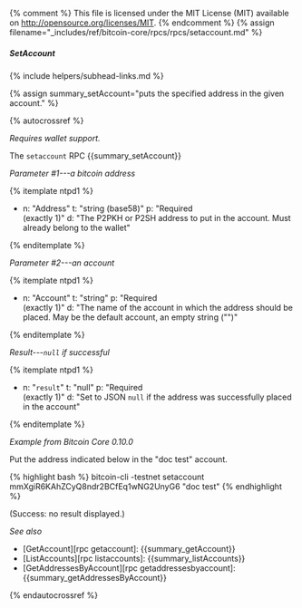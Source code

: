 {% comment %}
This file is licensed under the MIT License (MIT) available on
http://opensource.org/licenses/MIT.
{% endcomment %}
{% assign filename="_includes/ref/bitcoin-core/rpcs/rpcs/setaccount.md" %}

##### SetAccount
{% include helpers/subhead-links.md %}

{% assign summary_setAccount="puts the specified address in the given account." %}

{% autocrossref %}

*Requires wallet support.*

The `setaccount` RPC {{summary_setAccount}}

*Parameter #1---a bitcoin address*

{% itemplate ntpd1 %}
- n: "Address"
  t: "string (base58)"
  p: "Required<br>(exactly 1)"
  d: "The P2PKH or P2SH address to put in the account.  Must already belong to the wallet"

{% enditemplate %}

*Parameter #2---an account*

{% itemplate ntpd1 %}
- n: "Account"
  t: "string"
  p: "Required<br>(exactly 1)"
  d: "The name of the account in which the address should be placed.  May be the default account, an empty string (\"\")"

{% enditemplate %}

*Result---`null` if successful*

{% itemplate ntpd1 %}
- n: "`result`"
  t: "null"
  p: "Required<br>(exactly 1)"
  d: "Set to JSON `null` if the address was successfully placed in the account"

{% enditemplate %}

*Example from Bitcoin Core 0.10.0*

Put the address indicated below in the "doc test" account.

{% highlight bash %}
bitcoin-cli -testnet setaccount \
    mmXgiR6KAhZCyQ8ndr2BCfEq1wNG2UnyG6 "doc test"
{% endhighlight %}

(Success: no result displayed.)

*See also*

* [GetAccount][rpc getaccount]: {{summary_getAccount}}
* [ListAccounts][rpc listaccounts]: {{summary_listAccounts}}
* [GetAddressesByAccount][rpc getaddressesbyaccount]: {{summary_getAddressesByAccount}}

{% endautocrossref %}
